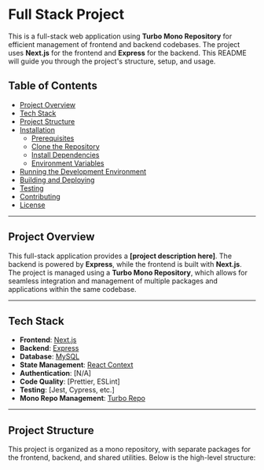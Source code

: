 # Full Stack Project

This is a full-stack web application using **Turbo Mono Repository** for efficient management of frontend and backend codebases. The project uses **Next.js** for the frontend and **Express** for the backend. This README will guide you through the project's structure, setup, and usage.

## Table of Contents

- [Project Overview](#project-overview)
- [Tech Stack](#tech-stack)
- [Project Structure](#project-structure)
- [Installation](#installation)
  - [Prerequisites](#prerequisites)
  - [Clone the Repository](#clone-the-repository)
  - [Install Dependencies](#install-dependencies)
  - [Environment Variables](#environment-variables)
- [Running the Development Environment](#running-the-development-environment)
- [Building and Deploying](#building-and-deploying)
- [Testing](#testing)
- [Contributing](#contributing)
- [License](#license)

---

## Project Overview

This full-stack application provides a **[project description here]**. The backend is powered by **Express**, while the frontend is built with **Next.js**. The project is managed using a **Turbo Mono Repository**, which allows for seamless integration and management of multiple packages and applications within the same codebase.

---

## Tech Stack

- **Frontend**: [Next.js](https://nextjs.org/)
- **Backend**: [Express](https://expressjs.com/)
- **Database**: [MySQL](https://dev.mysql.com/)
- **State Management**: [React Context](https://legacy.reactjs.org/docs/context.html)
- **Authentication**: [N/A]
- **Code Quality**: [Prettier, ESLint]
- **Testing**: [Jest, Cypress, etc.]
- **Mono Repo Management**: [Turbo Repo](https://turborepo.org/)

---

## Project Structure

This project is organized as a mono repository, with separate packages for the frontend, backend, and shared utilities. Below is the high-level structure:
